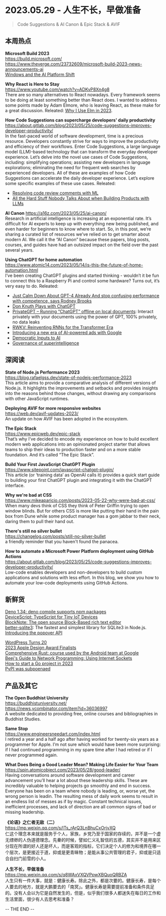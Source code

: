 2023.05.29 - 人生不长，早做准备 
========  

> Code Suggestions & AI Canon & Epic Stack & AVIF

## 本周热点

**Microsoft Build 2023**  
https://build.microsoft.com/  
https://www.theverge.com/23732609/microsoft-build-2023-news-announcements-ai  
[Windows and the AI Platform Shift](https://stratechery.com/2023/windows-and-the-ai-platform-shift/)  

**Why React is Here to Stay**  
https://www.youtube.com/watch?v=ADKvP8Xn4g8  
There are so many alternatives to React nowadays. Every framework seems to be doing at least something better than React does. I wanted to address some points made by Adam Elmore, who is leaving React, as these make for a great discussion. Releated: [Why I Use Elm in 2023](https://taylor.town/elm-2023).

**How Code Suggestions can supercharge developers' daily productivity**  
https://about.gitlab.com/blog/2023/05/25/code-suggestions-improves-developer-productivity/  
In the fast-paced world of software development, time is a precious resource. Developers constantly strive for ways to improve the productivity and efficiency of their workflows. Enter Code Suggestions, a large language model (LLM)-based technology that can transform the everyday developer experience. Let’s delve into the novel use cases of Code Suggestions, including: simplifying operations; assisting new developers in language explorations; eliminating the need for frequent web searches by experienced developers. All of these are examples of how Code Suggestions can accelerate the daily developer experience. Let’s explore some specific examples of these use cases. Releated:  
- [Resolving code review comments with ML](https://ai.googleblog.com/2023/05/resolving-code-review-comments-with-ml.html)  
- [All the Hard Stuff Nobody Talks About when Building Products with LLMs](https://www.honeycomb.io/blog/hard-stuff-nobody-talks-about-llm)  

**AI Canon** 
https://a16z.com/2023/05/25/ai-canon/  
Research in artificial intelligence is increasing at an exponential rate. It’s difficult for AI experts to keep up with everything new being published, and even harder for beginners to know where to start. So, in this post, we’re sharing a curated list of resources we’ve relied on to get smarter about modern AI. We call it the “AI Canon” because these papers, blog posts, courses, and guides have had an outsized impact on the field over the past several years.

**Using ChatGPT for home automation**  
https://www.atomic14.com/2023/05/14/is-this-the-future-of-home-automation.html  
I’ve been creating ChatGPT plugins and started thinking - wouldn’t it be fun to connect this to a Raspberry Pi and control some hardware? Turns out, it’s very easy to do. Releated:  
- [Just Calm Down About GPT-4 Already And stop confusing performance with competence, says Rodney Brooks](https://spectrum.ieee.org/gpt-4-calm-down)  
- [Don Knuth Plays with ChatGPT](https://cs.stanford.edu/~knuth/chatGPT20.txt)  
- [PrivateGPT – Running “ChatGPT” offline on local documents](https://christianheilmann.com/2023/05/27/privategpt-running-chatgpt-offline-on-local-documents/): Interact privately with your documents using the power of GPT, 100% privately, no data leaks  
- [RWKV: Reinventing RNNs for the Transformer Era](https://arxiv.org/abs/2305.13048)  
- [Introducing a new era of AI-powered ads with Google](https://blog.google/products/ads-commerce/ai-powered-ads-google-marketing-live/)  
- [Democratic Inputs to AI](https://openai.com/blog/democratic-inputs-to-ai)  
- [Governance of superintelligence](https://openai.com/blog/governance-of-superintelligence)  

## 深阅读

**State of Node.js Performance 2023**  
https://blog.rafaelgss.dev/state-of-nodejs-performance-2023  
This article aims to provide a comparative analysis of different versions of Node.js. It highlights the improvements and setbacks and provides insights into the reasons behind those changes, without drawing any comparisons with other JavaScript runtimes.

**Deploying AVIF for more responsive websites**  
https://web.dev/avif-updates-2023/  
An update on how AVIF has been adopted in the ecosystem.

**The Epic Stack**  
https://www.epicweb.dev/epic-stack  
That’s why I’ve decided to encode my experience on how to build excellent modern web applications into an opinionated project starter that allows teams to ship their ideas to production faster and on a more stable foundation. And it’s called “The Epic Stack”.

**Build Your First JavaScript ChatGPT Plugin**  
https://www.sitepoint.com/javascript-chatgpt-plugin/  
This article (or ‘training data’ as OpenAI calls it) provides a quick start guide to building your first ChatGPT plugin and integrating it with the ChatGPT interface.

**Why we're bad at CSS**  
https://www.mikeaparicio.com/posts/2023-05-22-why-were-bad-at-css/  
When many devs think of CSS they think of Peter Griffin trying to open window blinds. But for others CSS is more like putting their hand in the pain box from Dune while some product manager has a gom jabbar to their neck, daring them to pull their hand out.

**There's still no silver bullet**  
https://changelog.com/posts/still-no-silver-bullet  
a friendly reminder that you haven't found the panacea.

**How to automate a Microsoft Power Platform deployment using GitHub Actions**  
https://about.gitlab.com/blog/2023/05/25/code-suggestions-improves-developer-productivity/  
Low-code enables developers and non-developers to build custom applications and solutions with less effort. In this blog, we show you how to automate your low-code deployments using GitHub Actions.

## 新鲜货

[Deno 1.34: deno compile supports npm packages](https://deno.com/blog/v1.34)  
[DeviceScript: TypeScript for Tiny IoT Devices](https://microsoft.github.io/devicescript/)  
[BlockNote: The open source Block-Based rich text editor](https://www.blocknotejs.org/)  
[better-sqlite3](https://github.com/WiseLibs/better-sqlite3): The fastest and simplest library for SQLite3 in Node.js.  
[Introducing the popover API](https://developer.chrome.com/blog/introducing-popover-api/)  

[WordPress Turns 20](https://ma.tt/2023/05/wp20-audrey-scholars/)  
[2023 Apple Design Award Finalists](https://developer.apple.com/design/awards/)  
[Comprehensive Rust: course used by the Android team at Google](https://github.com/google/comprehensive-rust)  
[Beej's Guide to Network Programming: Using Internet Sockets](https://beej.us/guide/bgnet/)  
[How to start a Go project in 2023](https://boyter.org/posts/how-to-start-go-project-2023/)  
[PyPI was subpoenaed](https://blog.pypi.org/posts/2023-05-24-pypi-was-subpoenaed/)  

## 产品及其它  

**The Open Buddhist University**  
https://buddhistuniversity.net/  
https://news.ycombinator.com/item?id=36036997  
A website dedicated to providing free, online courses and bibliographies in Buddhist Studies.

**Same Stop**  
https://www.engineersneedart.com/index.html  
I retired a year and a half ago after having worked for twenty-six years as a programmer for Apple. I’m not sure which would have been more surprising: if I had continued programming in my spare time after I had retired or if I never programmed again.

**What Does Being a Good Leader Mean? Making Life Easier for Your Team**  
https://spin.atomicobject.com/2023/05/28/good-leader/  
Having conversations around software development and career advancement you’ll hear a lot about these leadership skills. These are incredibly valuable to helping projects go smoothly and end in success. Everyone has been on a team where nobody is leading, or, worse yet, the wrong person is leadin. The resulting mess of daily work seems to result in an endless list of messes as if by magic. Constant technical issues, inefficient processes, and lack of direction are all common signs of bad or missing leadership.

**《论语》之仁者无敌（二）**  
https://mp.weixin.qq.com/s/lTs_rArQ3LnBhuCxOrjvXQ  
仁这个理念本来就是服务于个人，家族，乡党乃至于国家的存续的，并不是一个虚无缥缈的人伪道德理念。先秦的时候，譬如仁义礼智信的五德，其实并不是用来区分现在所谓的好人还是坏人，而是客观的指标，它们决定个人的修为和境界在哪一个层次，是更接近于道，抑或是更青睐物；是能从事公共管理的君子，抑或是只适合自扫门前雪的小人。

**人生不长，早做准备**  
https://mp.weixin.qq.com/s/q8WAxVXQVPpwXBQuoQRBZA  
人生只有一件大事，就是：健康长寿。除此之外，都是次要的。健康长寿，是每个人要去的地方，就是大鹏要去的「南冥」。健康长寿是需要提前准备和条件具足的。没有人会以为它是自然发生的，但是，似乎我们很多人都迷失在每日的工作和生活里面，很少有人去思考和准备？

-- THE END --
